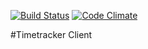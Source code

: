 [![Build Status](https://travis-ci.org/lagranovskiy/timetracker-client.svg?branch=master)](https://travis-ci.org/lagranovskiy/timetracker-client)
[![Code Climate](https://codeclimate.com/github/lagranovskiy/timetracker-client/badges/gpa.svg)](https://codeclimate.com/github/lagranovskiy/timetracker-client)

#Timetracker Client
